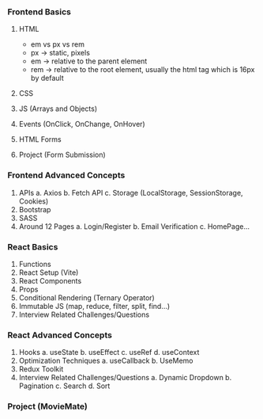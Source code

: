 ### Frontend Basics

1. HTML

   - em vs px vs rem
   - px -> static, pixels
   - em -> relative to the parent element
   - rem -> relative to the root element, usually the html tag which is 16px by default

2. CSS
3. JS (Arrays and Objects)
4. Events (OnClick, OnChange, OnHover)
5. HTML Forms
6. Project (Form Submission)

### Frontend Advanced Concepts

1. APIs
   a. Axios
   b. Fetch API
   c. Storage (LocalStorage, SessionStorage, Cookies)
2. Bootstrap
3. SASS
4. Around 12 Pages
   a. Login/Register
   b. Email Verification
   c. HomePage...

### React Basics

1. Functions
2. React Setup (Vite)
3. React Components
4. Props
5. Conditional Rendering (Ternary Operator)
6. Immutable JS (map, reduce, filter, split, find...)
7. Interview Related Challenges/Questions

### React Advanced Concepts

1. Hooks
   a. useState
   b. useEffect
   c. useRef
   d. useContext
2. Optimization Techniques
   a. useCallback
   b. UseMemo
3. Redux Toolkit
4. Interview Related Challenges/Questions
   a. Dynamic Dropdown
   b. Pagination
   c. Search
   d. Sort

### Project (MovieMate)
